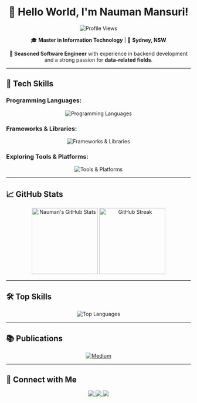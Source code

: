 <div align="center">
  <h1> 👋 Hello World, I'm Nauman Mansuri! </h1>
  <img src="https://komarev.com/ghpvc/?username=nman7&style=flat-square&color=blue" alt="Profile Views" />
  <p>🎓 <b>Master in Information Technology</b> | 📍 <b>Sydney, NSW</b></p>
  <p>🌟 <b>Seasoned Software Engineer</b> with experience in backend development and a strong passion for <b>data-related fields</b>.</p>
</div>

---

## 🚀 Tech Skills

### Programming Languages:
<div align="center">
  <img src="https://skillicons.dev/icons?i=python,java,js,html,css" alt="Programming Languages" />
</div>

### Frameworks & Libraries:
<div align="center">
  <img src="https://skillicons.dev/icons?i=django,flask,fastapi" alt="Frameworks & Libraries" />
</div>

### Exploring Tools & Platforms:
<div align="center">
  <img src="https://skillicons.dev/icons?i=aws,docker,kubernetes,kafka,jenkins" alt="Tools & Platforms" />
</div>

---

## 📈 GitHub Stats
<div align="center">
  <img height="180em" src="https://github-readme-stats.vercel.app/api?username=nman7&show_icons=true&theme=radical" alt="Nauman's GitHub Stats" />
  <img height="180em" src="https://github-readme-streak-stats.herokuapp.com?user=nman7&theme=radical" alt="GitHub Streak" />
</div>

---

## 🛠 Top Skills
<div align="center">
  <img src="https://github-readme-stats.vercel.app/api/top-langs/?username=nman7&layout=compact&theme=radical" alt="Top Languages" />
</div>

---

## 📚 Publications
<div align="center">
  <a href="https://medium.com/@mansurinauman7">
    <img src="https://img.shields.io/badge/Medium-12100E?style=for-the-badge&logo=medium&logoColor=white" target="_blank" alt="Medium" />
  </a>
</div>

---

## 🤝 Connect with Me
<div align="center">
  <a href="https://linkedin.com/in/nauman-mansuri-215580173" target="_blank">
    <img src="https://img.shields.io/badge/-LinkedIn-0077B5?style=for-the-badge&logo=Linkedin&logoColor=white" />
  </a>
  <a href="mailto:naumanmansuri.au@gmail.com" target="_blank">
    <img src="https://img.shields.io/badge/-Email-D14836?style=for-the-badge&logo=Gmail&logoColor=white" />
  </a>
  <a href="https://github.com/nman7" target="_blank">
    <img src="https://img.shields.io/badge/-GitHub-181717?style=for-the-badge&logo=GitHub&logoColor=white" />
  </a>
</div>
